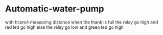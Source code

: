 # Automatic-water-pump
with hcsro4 measuring distance when the thank is full the relay go high and red led go high else the relay go low and green led go high
